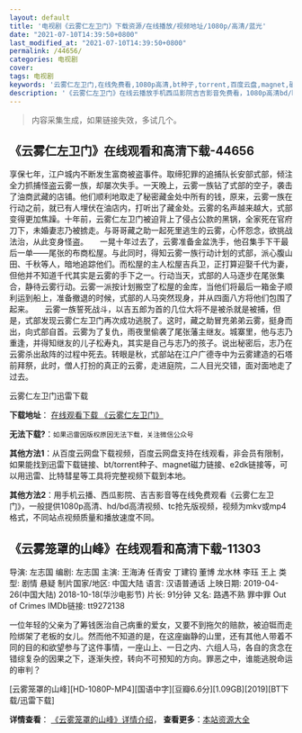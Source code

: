 ```yaml
---
layout: default
title: '电视剧《云雾仁左卫门》下载资源/在线播放/视频地址/1080p/高清/蓝光'
date: "2021-07-10T14:39:50+0800"
last_modified_at: "2021-07-10T14:39:50+0800"
permalink: /44656/
categories: 电视剧
cover:
tags: 电视剧
keywords: '云雾仁左卫门,在线免费看,1080p高清,bt种子,torrent,百度云盘,magnet,磁力链,迅雷下载资源'
description: '《云雾仁左卫门》在线云播放手机西瓜影院吉吉影音免费看，1080p高清bd/hd未删减完整版和tc抢先枪版，mkv/mp4格式，附带bt/torrent种子、magnet/磁力链、百度云盘、网盘资源迅雷下载链接'
---
```


>内容采集生成，如果链接失效，多试几个。


## 《云雾仁左卫门》在线观看和高清下载-44656

享保七年，江户城内不断发生富商被盗事件。取缔犯罪的追捕队长安部式部，倾注全力抓捕怪盗云雾一族，却屡次失手。一天晚上，云雾一族钻了式部的空子，袭击了油商武藏的店铺。他们顺利地取走了秘密藏金处中所有的钱，原来，云雾一族在行动之前，就已有人埋伏在油店内，打听出了藏金处。云雾的名声越来越大，式部变得更加焦躁。十年前，云雾仁左卫门被迫背上了侵占公款的黑锅，全家死在官府刀下，未婚妻志乃被掳走。与哥哥藏之助一起死里逃生的云雾，心怀怨念，欲挑战法治，从此变身怪盗。　　一晃十年过去了，云雾准备金盆洗手，他召集手下干最后一单&mdash;—尾张的布商松屋。与此同时，得知云雾一族行动计划的式部，派心腹山田、千秋等人，暗地追踪他们。而松屋的主人松屋吉兵卫，正打算迎娶千代为妻，但他并不知道千代其实是云雾的手下之一。行动当天，式部的人马逐步在尾张集合，静待云雾行动。云雾一派按计划搬空了松屋的金库，当他们将最后一箱金子顺利运到船上，准备撤退的时候，式部的人马突然现身，并从四面八方将他们包围了起来。　　云雾一族誓死战斗，以吉五郎为首的几位大将不是被杀就是被捕，但是，式部发现云雾仁左卫门再次成功逃脱了。这时，藏之助冒充弟弟云雾，挺身而出，向式部自首。云雾为了复仇，雨夜里偷袭了尾张藩主继友。城寨里，他与志乃重逢，并得知继友的儿子松寿丸，其实是自己与志乃的孩子。说出秘密后，志乃在云雾杀出敌阵的过程中死去。转眼是秋，式部站在江户广德寺中为云雾建造的石塔前拜祭，此时，僧人打扮的真正的云雾，走进庭院，二人目光交错，面对面地走了过去。</p>


云雾仁左卫门迅雷下载

**下载地址**： [在线观看下载 《云雾仁左卫门》](https://www.993dy.com//vod-detail-id-7333.html) 


**无法下载?**：`如果迅雷因版权原因无法下载，关注微信公众号 `

**其他方法1**：从百度云网盘下载视频，百度云网盘支持在线观看，非会员有限制，如果能找到迅雷下载链接、bt/torrent种子、magnet磁力链接、e2dk链接等，可以用迅雷、比特彗星等工具将完整视频下载到本地。

**其他方法2**：用手机云播、西瓜影院、吉吉影音等在线免费观看《云雾仁左卫门》，一般提供1080p高清、hd/bd高清视频、tc抢先版视频，视频为mkv或mp4格式，不同站点视频质量和播放速度不同。


## 《云雾笼罩的山峰》在线观看和高清下载-11303

导演: 左志国 编剧: 左志国 主演: 王海涛 任青安 丁建钧 董博 龙水林 李珏 王上 类型: 剧情 悬疑 制片国家/地区: 中国大陆 语言: 汉语普通话 上映日期: 2019-04-26(中国大陆) 2018-10-18(华沙电影节) 片长: 91分钟 又名: 路遇不熟 罪中罪 Out of Crimes IMDb链接: tt9272138

一位年轻的父亲为了筹钱医治自己病重的爱女，又要不到拖欠的赔款，被迫铤而走险绑架了老板的女儿。然而他不知道的是，在这座幽静的山里，还有其他人带着不同的目的和欲望参与了这件事情，一座山上、一日之内、六组人马，各自的贪念在错综复杂的因果之下，逐渐失控，转向不可预知的方向。罪恶之中，谁能逃脱命运的审判？


[云雾笼罩的山峰][HD-1080P-MP4][国语中字][豆瓣6.6分][1.09GB][2019][BT下载/迅雷下载]

**详情查看**： [《云雾笼罩的山峰》详情介绍](/movie/11303/)， **查看更多**：[本站资源大全](/movie/t/all/)

